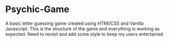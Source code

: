 # Psychic-Game

A basic letter guessing game created using HTMl/CSS and Vanilla Javascript. This is the structure of the game and everything is working as expected. Need to revisit and add some style to keep my users entertained.